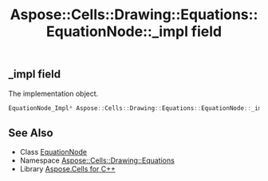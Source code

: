﻿---
title: Aspose::Cells::Drawing::Equations::EquationNode::_impl field
linktitle: _impl
second_title: Aspose.Cells for C++ API Reference
description: 'Aspose::Cells::Drawing::Equations::EquationNode::_impl field. The implementation object in C++.'
type: docs
weight: 2200
url: /cpp/aspose.cells.drawing.equations/equationnode/_impl/
---
## _impl field


The implementation object.

```cpp
EquationNode_Impl* Aspose::Cells::Drawing::Equations::EquationNode::_impl
```

## See Also

* Class [EquationNode](../)
* Namespace [Aspose::Cells::Drawing::Equations](../../)
* Library [Aspose.Cells for C++](../../../)

